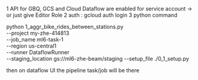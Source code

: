 1 API for GBQ, GCS and Cloud Dataflow are enabled for service account -> or just give Editor Role
2 auth : 
    gcloud auth login 
3 python command

python 1_aggr_bike_rides_between_stations.py \
    --project my-zhe-414813 \
    --job_name ml6-task-1 \
    --region us-central1 \
    --runner DataflowRunner \
    --staging_location gs://ml6-zhe-beam/staging
    --setup_file ./0_1_setup.py

then on dataflow UI the pipeline task/job will be there 
